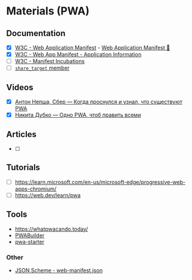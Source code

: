 # Materials (PWA)

## Documentation

- [x] [W3C - Web Application Manifest](https://w3c.github.io/manifest) - [Web Application Manifest 📂](./topics/web-app-manifest/readme.md)
- [x] [W3C - Web App Manifest - Application Information](https://www.w3.org/TR/manifest-app-info)
- [ ] [W3C - Manifest Incubations](https://wicg.github.io/manifest-incubations/#display_override-member)
- [ ] [`share_target` member](https://w3c.github.io/web-share-target/#share_target-member)

## Videos

- [x] [Антон Непша, Сбер — Когда проснулся и узнал, что существуют PWA](https://www.youtube.com/watch?v=VeDsUgrUQlk)
- [x] [Никита Дубко — Одно PWA, чтоб править всеми](https://www.youtube.com/watch?v=VoLhQS-hKOU)

## Articles

- [ ]

## Tutorials

- [ ] <https://learn.microsoft.com/en-us/microsoft-edge/progressive-web-apps-chromium/>
- [ ] <https://web.dev/learn/pwa>

## Tools

- <https://whatpwacando.today/>
- [PWABuilder](https://github.com/pwa-builder/PWABuilder)
- [pwa-starter](https://github.com/pwa-builder/pwa-starter)

### Other

- [JSON Scheme - web-manifest.json](https://github.com/SchemaStore/schemastore/blob/master/src/schemas/json/web-manifest.json)
